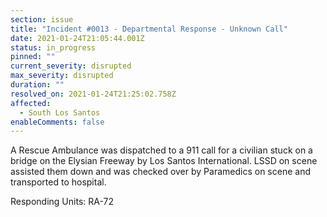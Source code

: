 ```yaml
---
section: issue
title: "Incident #0013 - Departmental Response - Unknown Call"
date: 2021-01-24T21:05:44.001Z
status: in_progress
pinned: ""
current_severity: disrupted
max_severity: disrupted
duration: ""
resolved_on: 2021-01-24T21:25:02.758Z
affected:
  - South Los Santos
enableComments: false
---
```

A Rescue Ambulance was dispatched to a 911 call for a civilian stuck on a bridge on the Elysian Freeway by Los Santos International. LSSD on scene assisted them down and was checked over by Paramedics on scene and transported to hospital.

Responding Units: RA-72